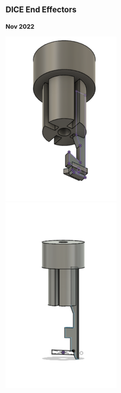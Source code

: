## DICE End Effectors

### Nov 2022

<img src=img/h_grabber.png width=300>

<img src=img/tile_grabber.png width=300>
